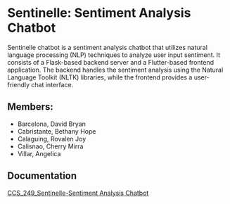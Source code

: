 # Sentinelle: Sentiment Analysis Chatbot

Sentinelle chatbot is a sentiment analysis chatbot that utilizes natural language processing (NLP) techniques to analyze user input sentiment. It consists of a Flask-based backend server and a Flutter-based frontend application. The backend handles the sentiment analysis using the Natural Language Toolkit (NLTK) libraries, while the frontend provides a user-friendly chat interface.
 
 
 
## Members: 
  * Barcelona, David Bryan 
  * Cabristante, Bethany Hope
  * Calaguing, Rovalen Joy 
  * Calisnao, Cherry Mirra
  * Villar, Angelica
 
## Documentation 
[CCS_249_Sentinelle-Sentiment Analysis Chatbot](https://drive.google.com/file/d/1as73DVptwAyUMFV_GL3I4pAgQEMmau_l/view?usp=sharing)
